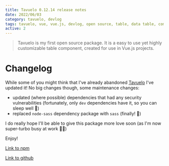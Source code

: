 ```yaml
---
title: Tavuelo 0.12.14 release notes
date: 2022/06/03
category: tavuelo, devlog
tags: tavuelo, vue, vue.js, devlog, open source, table, data table, component, javascript, js, programming, release notes, changelog
active: 2
---
```


> Tavuelo is my first open source package. It is a easy to use yet highly customizable table component, created for use in Vue.js projects.

# Changelog

While some of you might think that I've already abandoned [Tavuelo](https://www.npmjs.com/package/tavuelo) I've updated it! No big changes though, some maintenance changes:

- updated (where possible) dependencies that had any security vulnerabilities (fortunately, only `dev` dependencies have it, so you can sleep well 🙂)
- replaced `node-sass` dependency package with `sass` (finally! 🙌)

I do really hope I'll be able to give this package more love soon (as I'm now super-turbo busy at work 👷💥)

Enjoy!

[Link to npm](https://www.npmjs.com/package/tavuelo)

[Link to github](https://github.com/lukaszkups/tavuelo)
